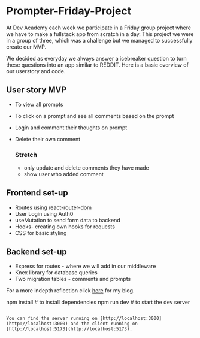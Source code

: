 # Prompter-Friday-Project

At Dev Academy each week we participate in a Friday group project where we have to make a fullstack app from scratch in a day. This project we were in a group of three, which was a challenge but we managed to successfully create our MVP. 

We decided as everyday we always answer a icebreaker question to turn these questions into an app similar to REDDIT.
Here is a basic overview of our userstory and code. 

## User story MVP

* To view all prompts
* To click on a prompt and see all comments based on the prompt
* Login and comment their thoughts on prompt
* Delete their own comment

  ### Stretch
  * only update and delete comments they have made
  * show user who added comment


## Frontend set-up
 * Routes using react-router-dom
 * User Login using Auth0
 * useMutation to send form data to backend
 * Hooks- creating own hooks for requests
 * CSS for basic styling


## Backend set-up
* Express for routes - where we will add in our middleware
* Knex library for database queries
* Two migration tables - comments and prompts
  
  



For a more indepth reflection click [here](https://medium.com/@millerkatie1990/prompter-icebreaker-questions-bbfcb237105c) for my blog. 


npm install # to install dependencies
npm run dev # to start the dev server
```

You can find the server running on [http://localhost:3000](http://localhost:3000) and the client running on [http://localhost:5173](http://localhost:5173).
